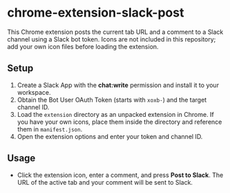 # chrome-extension-slack-post

This Chrome extension posts the current tab URL and a comment to a Slack channel using a Slack bot token.
Icons are not included in this repository; add your own icon files before loading the extension.

## Setup
1. Create a Slack App with the **chat:write** permission and install it to your workspace.
2. Obtain the Bot User OAuth Token (starts with `xoxb-`) and the target channel ID.
3. Load the `extension` directory as an unpacked extension in Chrome. If you
   have your own icons, place them inside the directory and reference them in
   `manifest.json`.
4. Open the extension options and enter your token and channel ID.

## Usage
- Click the extension icon, enter a comment, and press **Post to Slack**. The URL of the active tab and your comment will be sent to Slack.
